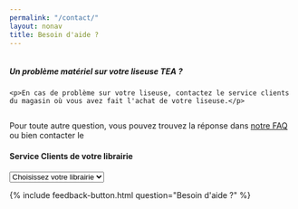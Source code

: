 ```yaml
---
permalink: "/contact/"
layout: nonav
title: Besoin d'aide ?
---
```


<div class="row">
  
<div class="column">
  <div class="protip">
    <h5>Un problème matériel sur votre liseuse TEA ?</h5>

    <p>En cas de problème sur votre liseuse, contactez le service clients du magasin où vous avez fait l'achat de votre liseuse.</p>
  </div>
</div>

<div id="choice-sav" class="column">
  <p>Pour toute autre question, vous pouvez trouvez la réponse dans <a href="/faq">notre FAQ</a> ou bien contacter le</p>
  <h4>Service Clients de votre librairie&nbsp;</h4>
  <form>
    <select id="select-sav">
      <option selected="selected" disabled="disabled">Choisissez votre librairie</option>
    </select>
  </form>
  <div id="sav-contact">
  </div>
</div>

</div>

<div class="center">
{% include feedback-button.html question="Besoin d'aide ?" %}
</div>
